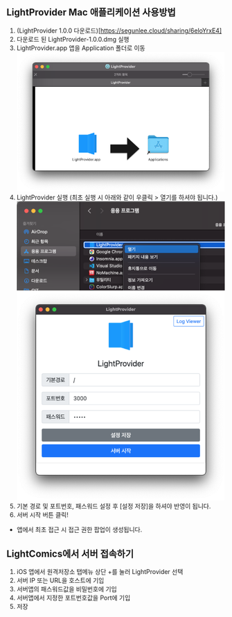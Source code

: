 ## LightProvider Mac 애플리케이션 사용방법



1. (LightProvider 1.0.0 다운로드)[https://segunlee.cloud/sharing/6eloYrxE4]
2. 다운로드 된 LightProvider-1.0.0.dmg 실행
3. LightProvider.app 앱을 Application 폴더로 이동
    ![image-20210401205431807](README_mac/image-20210401205431807.png)
4. LightProvider 실행 (최초 실행 시 아래와 같이 우클릭 > 열기를 하셔야 됩니다.)
    ![image-20210401210537454](README_mac/image-20210401210537454.png)
    ![image-20210401205750875](README_mac/image-20210401205750875.png)
5. 기본 경로 및 포트번호, 패스워드 설정 후 [설정 저장]을 하셔야 반영이 됩니다.
6. 서버 시작 버튼 클릭!



* 앱에서 최초 접근 시 접근 권한 팝업이 생성됩니다.



## LightComics에서 서버 접속하기

1. iOS 앱에서 원격저장소 탭메뉴 상단 +를 눌러 LightProvider 선택
2. 서버 IP 또는 URL을 호스트에 기입
3. 서버앱의 패스워드값을 비밀번호에 기입
4. 서버앱에서 지정한 포트번호값을 Port에 기입
5. 저장
